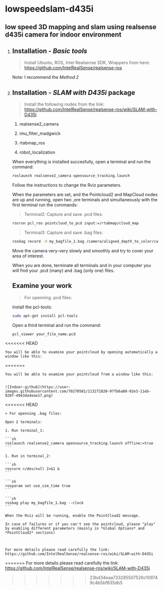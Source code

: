 # lowspeedslam-d435i

## low speed 3D mapping and slam using realsense d435i camera for indoor environment


1. ## Installation - *Basic tools*
    > Install Ubuntu, ROS, Intel Realsense SDK, Wrappers from here:
    https://github.com/IntelRealSense/realsense-ros

    Note: I recommend the *Method 2*

1. ## Installation - *SLAM with D435i* package
    > Install the following nodes from the link: https://github.com/IntelRealSense/realsense-ros/wiki/SLAM-with-D435i

    1. realsense2_camera

    1. imu_filter_madgwick

    1. rtabmap_ros

    1. robot_localization

    When everything is installed succesfully, open a terminal and run the command:

    ```sh
    roslaunch realsense2_camera opensource_tracking.launch
    ```

    Follow the instructions to change the Rviz parameters.
    
    When the parameters are set, and the Pointcloud2 and MapCloud nodes are up and running, open two ,ore terminals and simultaneously with the first terminal run the commands:
    > Terminal2:  Capture and save .pcd files:
    ```sh
    rosrun pcl_ros pointcloud_to_pcd input:=/rtabmap/cloud_map
    ```

    > Terminal3: Capture and save .bag files:
    ```sh
    rosbag record -O my_bagfile_1.bag /camera/aligned_depth_to_color/camera_info  camera/aligned_depth_to_color/image_raw /camera/color/camera_info /camera/color/image_raw /camera/imu /camera/imu_info /tf_static
    ```

    
    Move the camera very-very slowly and smoothly and try to cover your area of interest.

    When you are done, terminate all terminals and in your computer you will find your .pcd (many) and .bag (only one) files.

    ## Examine your work ##
    > For openning .pcd files:

    Install the pcl-tools:

    ```sh
    sudo apt-get install pcl-tools
    ```

    Open a third terminal and run the command:

    ```sh
    pcl_viewer your_file_name.pcd
    ```
<<<<<<< HEAD
    
    You will be able to examine your pointcloud by opening automatically a window like this:
=======

    You will be able to examine your pointcloud from a window like this:

    
    ![Indoor-github](https://user-images.githubusercontent.com/70270581/113271820-97fb6a80-92e3-11eb-920f-4943da4eae17.png)
   



<<<<<<< HEAD
    
    > For openning .bag files:

    Open 2 terminals:

    1. Run terminal_1:

    ```sh
    roslaunch realsense2_camera opensource_tracking.launch offline:=true
    ```

    1. Run in terminal_2:

    ```sh
    roscore >/dev/null 2>&1 &
    ```

    ```sh
    rosparam set use_sim_time true
    ```

    ```sh
    rosbag play my_bagfile_1.bag --clock
    ```
    
    When the Rviz will be running, enable the PointCloud2 message.
    
    In case of failures or if you can't see the pointcloud, please "play" by enabling different parameters (mainly in *Global Options* and *PointCloud2* sections)

    

    For more details please read carefully the link: https://github.com/IntelRealSense/realsense-ros/wiki/SLAM-with-D435i
=======
    For more details please read carefully the link: https://github.com/IntelRealSense/realsense-ros/wiki/SLAM-with-D435i
>>>>>>> 23bd34eaa733285507526c109749c4b5bf835db5
